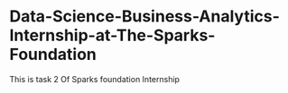 # Data-Science-Business-Analytics-Internship-at-The-Sparks-Foundation
This is task 2  Of Sparks foundation  Internship
